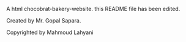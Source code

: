 A html  chocobrat-bakery-website. this README file has been edited.

Created by Mr. Gopal Sapara.

Copyrighted by Mahmoud Lahyani